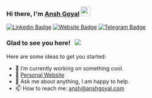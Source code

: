 ### Hi there, I'm <a href="https://anshgoyal.com" target="_blank">Ansh Goyal</a> <img src="https://media.giphy.com/media/hvRJCLFzcasrR4ia7z/giphy.gif" width="25px">

[![Linkedin Badge](https://img.shields.io/badge/-LinkedIn-0e76a8?style=flat-square&logo=Linkedin&logoColor=white)](https://linkedin.com/in/anshgoyal31)
[![Website Badge](https://img.shields.io/badge/Website-3b5998?style=flat-square&logo=google-chrome&logoColor=white)](https://anshgoyal.com)
[![Telegram Badge](https://img.shields.io/badge/-Telegram-0088cc?style=flat-square&logo=Telegram&logoColor=white)](https://t.me/anshgoyal)

### Glad to see you here! &nbsp; ![](https://komarev.com/ghpvc/?username=anshg1214)


<!-- **anshg1214/anshg1214** is a ✨ _special_ ✨ repository because its `README.md` (this file) appears on your GitHub profile.
 -->
 
Here are some ideas to get you started:

- 🔭 I’m currently working on something cool.
- 🚀 [Personal Website](https://anshgoyal.com)
- 💬 Ask me about anything, I am happy to help.
- 📫 How to reach me: ansh@anshgoyal.com

<!-- 
- 🚀 I’m currently learning Data Structures and Algorithms
- 👯 I’m looking to collaborate on ...
- 🤔 I’m looking for help with ... 

![](https://komarev.com/ghpvc/?username=anshg1214)
 -->
 
<!-- 📈 **My GitHub Stats:**

<p>
  <img height="180em" src="https://github-readme-stats.vercel.app/api?username=anshg1214&show_icons=true&hide_border=true&&count_private=true&include_all_commits=true" />
  <img height="180em" src="https://github-readme-stats.vercel.app/api/top-langs/?username=anshg1214&exclude_repo=KNN-Image-Classification&show_icons=true&hide_border=true&layout=compact&langs_count=8"/>
</p>
 -->


<!-- 
<details>
  <summary>📊 <b><i>GitHub Stats</i></b></summary>
  <img src="https://github-readme-stats.vercel.app/api?username=anshg1214&show_icons=true&theme=gotham" alt="Ansh Goyal GitHub Stats" />
</details>
 -->
